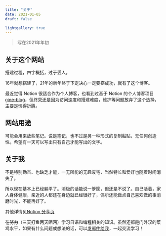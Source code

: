 ```yaml
---
title: "关于"
date: 2021-01-05
draft: false

lightgallery: true
---
```


>写在2021年年初

## 关于这个网站

搭建过程，四字概括，过于丢人。

16年就想搭建了，21年的新年终于下定决心一定要搭成功，就有了这个博客。

最近觉得 Notion 很适合作为个人博客，也看到过基于 Notion 的个人博客项目 [gine-blog](https://github.com/mayneyao/gine-blog)，但终究还是因为访问速度和搭建难度，维护等问题放弃了这个选择，主要是懒得折腾。

## 网站用途

可能会用来放些笔记。说是笔记，也不过是另一种形式的复制黏贴，无任何创造性。希望有一天可以写出只有自己才能写出的文字。

## 关于我

不是特别勤奋、也缺乏才能，一无所能的无趣废宅，当然特长和爱好也随着时间消失了。

所以现在基本上已经躺平了。消极的话能说一箩筐，但还是不说了。自己活着，家人身体健康，亲近的人都还在身边就已经很好了，偶尔还能做点自己喜欢做的事消磨时光，不能再好了。

其他详情见[Notion 分享页](https://www.notion.so/Share-Page-1164bee4cbd844b1a21843e937dbfaf0)

在~~努力~~（三天打鱼两天晒网）学习日语和编程相关的知识。虽然还都是门外汉的菜鸡水平，如果有什么问题或想法的话，可以[发邮件给我](mailto:nicokonop@gmail.com)，一起交流学习！